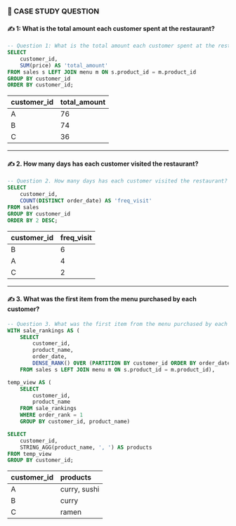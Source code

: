 ### 🚀 CASE STUDY QUESTION

#### ✍ 1: What is the total amount each customer spent at the restaurant?

````sql
-- Question 1: What is the total amount each customer spent at the restaurant?
SELECT 
    customer_id,
    SUM(price) AS 'total_amount'
FROM sales s LEFT JOIN menu m ON s.product_id = m.product_id
GROUP BY customer_id
ORDER BY customer_id;
````
|customer_id|total_amount|
|:----|:----|
|A|76|
|B|74|
|C|36|
_______________________________________________________________________________________________________________________________________________________


#### ✍ 2. How many days has each customer visited the restaurant?

````sql
-- Question 2. How many days has each customer visited the restaurant?
SELECT 
    customer_id,
    COUNT(DISTINCT order_date) AS 'freq_visit'
FROM sales
GROUP BY customer_id
ORDER BY 2 DESC;

````
|customer_id|freq_visit|
|:----|:----|
|B|6|
|A|4|
|C|2|

_______________________________________________________________________________________________________________________________________________________

#### ✍ 3. What was the first item from the menu purchased by each customer?

````sql
-- Question 3. What was the first item from the menu purchased by each customer?
WITH sale_rankings AS (
    SELECT 
        customer_id,
        product_name,
        order_date,
        DENSE_RANK() OVER (PARTITION BY customer_id ORDER BY order_date) AS order_rank
    FROM sales s LEFT JOIN menu m ON s.product_id = m.product_id),

temp_view AS (
    SELECT
        customer_id,
        product_name
    FROM sale_rankings
    WHERE order_rank = 1
    GROUP BY customer_id, product_name)

SELECT
    customer_id, 
    STRING_AGG(product_name, ', ') AS products
FROM temp_view
GROUP BY customer_id;
````
|customer_id|products|
|:----|:----|
|A|curry, sushi|
|B|curry|
|C|ramen|
